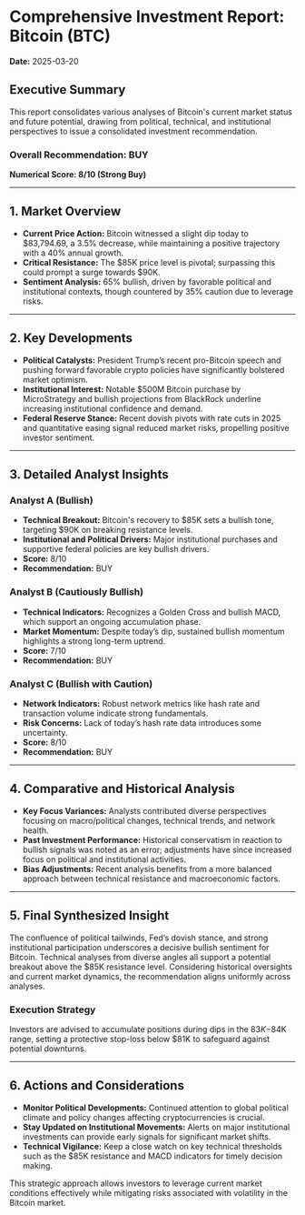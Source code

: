 # Comprehensive Investment Report: Bitcoin (BTC)
**Date:** 2025-03-20

## **Executive Summary**
This report consolidates various analyses of Bitcoin's current market status and future potential, drawing from political, technical, and institutional perspectives to issue a consolidated investment recommendation.

### **Overall Recommendation: BUY**
**Numerical Score: 8/10 (Strong Buy)**

---

## **1. Market Overview**
- **Current Price Action:** Bitcoin witnessed a slight dip today to $83,794.69, a 3.5% decrease, while maintaining a positive trajectory with a 40% annual growth.
- **Critical Resistance:** The $85K price level is pivotal; surpassing this could prompt a surge towards $90K.
- **Sentiment Analysis:** 65% bullish, driven by favorable political and institutional contexts, though countered by 35% caution due to leverage risks.

---

## **2. Key Developments**
- **Political Catalysts:** President Trump’s recent pro-Bitcoin speech and pushing forward favorable crypto policies have significantly bolstered market optimism.
- **Institutional Interest:** Notable $500M Bitcoin purchase by MicroStrategy and bullish projections from BlackRock underline increasing institutional confidence and demand.
- **Federal Reserve Stance:** Recent dovish pivots with rate cuts in 2025 and quantitative easing signal reduced market risks, propelling positive investor sentiment.

---

## **3. Detailed Analyst Insights**

### Analyst A (Bullish)
- **Technical Breakout:** Bitcoin's recovery to $85K sets a bullish tone, targeting $90K on breaking resistance levels.
- **Institutional and Political Drivers:** Major institutional purchases and supportive federal policies are key bullish drivers.
- **Score:** 8/10
- **Recommendation:** BUY

### Analyst B (Cautiously Bullish)
- **Technical Indicators:** Recognizes a Golden Cross and bullish MACD, which support an ongoing accumulation phase.
- **Market Momentum:** Despite today’s dip, sustained bullish momentum highlights a strong long-term uptrend.
- **Score:** 7/10
- **Recommendation:** BUY

### Analyst C (Bullish with Caution)
- **Network Indicators:** Robust network metrics like hash rate and transaction volume indicate strong fundamentals.
- **Risk Concerns:** Lack of today’s hash rate data introduces some uncertainty.
- **Score:** 8/10
- **Recommendation:** BUY

---

## **4. Comparative and Historical Analysis**
- **Key Focus Variances:** Analysts contributed diverse perspectives focusing on macro/political changes, technical trends, and network health.
- **Past Investment Performance:** Historical conservatism in reaction to bullish signals was noted as an error; adjustments have since increased focus on political and institutional activities.
- **Bias Adjustments:** Recent analysis benefits from a more balanced approach between technical resistance and macroeconomic factors.

---

## **5. Final Synthesized Insight**
The confluence of political tailwinds, Fed’s dovish stance, and strong institutional participation underscores a decisive bullish sentiment for Bitcoin. Technical analyses from diverse angles all support a potential breakout above the $85K resistance level. Considering historical oversights and current market dynamics, the recommendation aligns uniformly across analyses.

### **Execution Strategy**
Investors are advised to accumulate positions during dips in the $83K-$84K range, setting a protective stop-loss below $81K to safeguard against potential downturns.

---

## **6. Actions and Considerations**
- **Monitor Political Developments:** Continued attention to global political climate and policy changes affecting cryptocurrencies is crucial.
- **Stay Updated on Institutional Movements:** Alerts on major institutional investments can provide early signals for significant market shifts.
- **Technical Vigilance:** Keep a close watch on key technical thresholds such as the $85K resistance and MACD indicators for timely decision making.

This strategic approach allows investors to leverage current market conditions effectively while mitigating risks associated with volatility in the Bitcoin market.